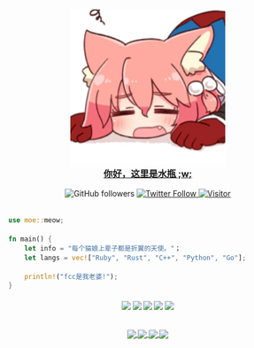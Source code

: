 <a href="https://xn--i8s707m.xyz">
    <h3 align="center">
        <img src="https://raw.githubusercontent.com/fantasyzhjk/fantasyzhjk/master/icon.webp" width="280"><br>
        你好，这里是水瓶 ;w;
    </h3>
</a>

<div align="center">
    <a href"https://github.com/fantasyzhjk?tab=followers">
        <img alt="GitHub followers" 
             src="https://img.shields.io/github/followers/fantasyzhjk?colorB=c9cbff&logo=Github&style=for-the-badge" />
    </a>
    <a href="https://twitter.com/fantasyzhjk">
        <img alt="Twitter Follow" 
             src="https://img.shields.io/twitter/follow/fantasyzhjk?colorB=c6aae8&label=Follow&logo=twitter&logoColor=white&style=for-the-badge">
    </a>
    <a href="https://xn--i8s707m.xyz">
        <img alt="Visitor" 
             src="https://visitor_badge.deta.dev/?pageID=fantasyzhjk.fantasyzhjk?labelColor=1e1e28&color=c9cbff&label=Visitors&style=for-the-badge">
    </a>
</div>

<br>

```Rust
use moe::meow;

fn main() {
    let info = "每个猫娘上辈子都是折翼的天使。"；
    let langs = vec!["Ruby", "Rust", "C++", "Python", "Go"];

    println!("fcc是我老婆!");
}
``` 

<h4 align="center">
<img src="https://img.shields.io/badge/-Ruby-CC342D?logo=Ruby&labelColor=CC342D&logoColor=fff&style=for-the-badge">
<img src="https://img.shields.io/badge/-Rust-88471d?logo=Rust&labelColor=88471d&logoColor=fff&style=for-the-badge">
<img src="https://img.shields.io/badge/-C++-888?logo=cplusplus&style=for-the-badge">
<img src="https://img.shields.io/badge/-Python-blue?logo=Python&labelColor=blue&logoColor=fff&style=for-the-badge">
<img src="https://img.shields.io/badge/-Go-00ADD8?logo=Go&labelColor=00ADD8&logoColor=fff&style=for-the-badge">
<br><br>
<p align="center">
  <a href="https://github.com/fantasyzhjk">
    <img align="center"
         height="150em"
         src="https://github-readme-stats.vercel.app/api?username=fantasyzhjk&show_icons=true&include_all_commits=true&count_private=true&theme=apprentice&hide_border=true&bg_color=0D1117" />
  </a>
   
  <a href="https://github.com/fantasyzhjk">
    <img align="center"
         height="150em"
         src="https://github-readme-streak-stats.herokuapp.com/?user=fantasyzhjk&theme=black-ice&hide_border=true&stroke=0000&background=0D1117&ring=e05397&fire=e05397&currStreakLabel=e05397" />
  </a>
  <a href="https://github.com/fantasyzhjk">
    <img align="center"
         height="150em"
         src="https://github-readme-stats.vercel.app/api/top-langs?username=fantasyzhjk&show_icons=true&include_all_commits=true&count_private=true&theme=apprentice&hide_border=true&bg_color=0D1117&layout=compact&hide=html,scss,php"
    />
  </a>
    <a href="https://github.com/fantasyzhjk">
    <img align="center"
         height="150em"
         src="https://activity-graph.herokuapp.com/graph?username=fantasyzhjk&custom_title=My%20Activity%20Graph!&hide_border=true&bg_color=0D1117&line=fff&point=fff&theme=github" />
  </a>
</p>

